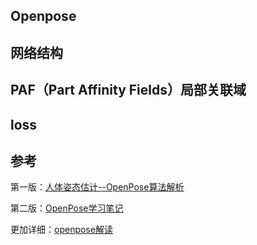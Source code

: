 ## Openpose

## 网络结构

## PAF（Part Affinity Fields）局部关联域

## loss

## 参考

第一版：[人体姿态估计--OpenPose算法解析](https://www.jianshu.com/p/98c11545d4fb)

第二版：[OpenPose学习笔记](https://blog.csdn.net/weixin_38369492/article/details/104482481)



更加详细：[openpose解读](https://zhuanlan.zhihu.com/p/143220168)


